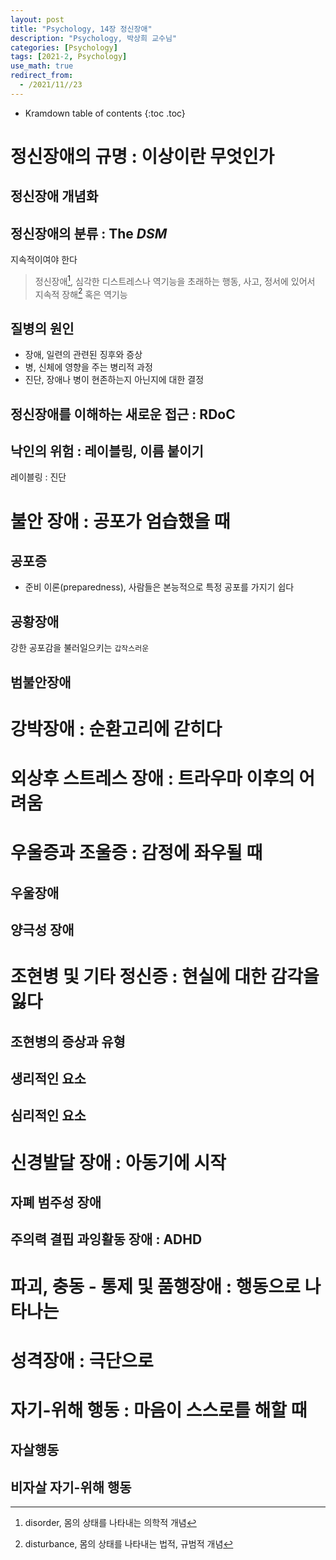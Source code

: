 ```yaml
---
layout: post
title: "Psychology, 14장 정신장애"
description: "Psychology, 박상희 교수님"
categories: [Psychology]
tags: [2021-2, Psychology]
use_math: true
redirect_from:
  - /2021/11//23
---
```


* Kramdown table of contents
{:toc .toc} 

# 정신장애의 규명 : 이상이란 무엇인가

## 정신장애 개념화

## 정신장애의 분류 : The _DSM_

지속적이여야 한다

> 정신장애[^disorder], 심각한 디스트레스나 역기능을 초래하는 행동, 사고, 정서에 있어서 지속적 장해[^disturbance] 혹은 역기능

[^disorder]: disorder, 몸의 상태를 나타내는 의학적 개념
[^disturbance]: disturbance,  몸의 상태를 나타내는 법적, 규범적 개념


## 질병의 원인

- 장애, 일련의 관련된 징후와 증상
- 병, 신체에 영향을 주는 병리적 과정
- 진단, 장애나 병이 현존하는지 아닌지에 대한 결정

## 정신장애를 이해하는 새로운 접근 : RDoC

## 낙인의 위험 : 레이블링, 이름 붙이기

레이블링 : 진단

# 불안 장애 : 공포가 엄습했을 때

## 공포증


- 준비 이론(preparedness), 사람들은 본능적으로 특정 공포를 가지기 쉽다


## 공황장애

강한 공포감을 불러일으키는 `갑작스러운`


## 범불안장애

# 강박장애 : 순환고리에 갇히다

# 외상후 스트레스 장애 : 트라우마 이후의 어려움

# 우울증과 조울증 : 감정에 좌우될 때

## 우울장애

## 양극성 장애

# 조현병 및 기타 정신증 : 현실에 대한 감각을 잃다

## 조현병의 증상과 유형

## 생리적인 요소

## 심리적인 요소

# 신경발달 장애 : 아동기에 시작

## 자폐 범주성 장애

## 주의력 결핍 과잉활동 장애 : ADHD

# 파괴, 충동 - 통제 및 품행장애 : 행동으로 나타나는

# 성격장애 : 극단으로

# 자기-위해 행동 : 마음이 스스로를 해할 때

## 자살행동

## 비자살 자기-위해 행동

